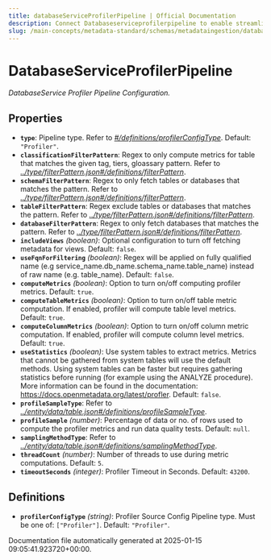 ```yaml
---
title: databaseServiceProfilerPipeline | Official Documentation
description: Connect Databaseserviceprofilerpipeline to enable streamlined access, monitoring, or search of enterprise data using secure and scalable integrations.
slug: /main-concepts/metadata-standard/schemas/metadataingestion/databaseserviceprofilerpipeline
---
```


# DatabaseServiceProfilerPipeline

*DatabaseService Profiler Pipeline Configuration.*

## Properties

- **`type`**: Pipeline type. Refer to *[#/definitions/profilerConfigType](#definitions/profilerConfigType)*. Default: `"Profiler"`.
- **`classificationFilterPattern`**: Regex to only compute metrics for table that matches the given tag, tiers, gloassary pattern. Refer to *[../type/filterPattern.json#/definitions/filterPattern](#/type/filterPattern.json#/definitions/filterPattern)*.
- **`schemaFilterPattern`**: Regex to only fetch tables or databases that matches the pattern. Refer to *[../type/filterPattern.json#/definitions/filterPattern](#/type/filterPattern.json#/definitions/filterPattern)*.
- **`tableFilterPattern`**: Regex exclude tables or databases that matches the pattern. Refer to *[../type/filterPattern.json#/definitions/filterPattern](#/type/filterPattern.json#/definitions/filterPattern)*.
- **`databaseFilterPattern`**: Regex to only fetch databases that matches the pattern. Refer to *[../type/filterPattern.json#/definitions/filterPattern](#/type/filterPattern.json#/definitions/filterPattern)*.
- **`includeViews`** *(boolean)*: Optional configuration to turn off fetching metadata for views. Default: `false`.
- **`useFqnForFiltering`** *(boolean)*: Regex will be applied on fully qualified name (e.g service_name.db_name.schema_name.table_name) instead of raw name (e.g. table_name). Default: `false`.
- **`computeMetrics`** *(boolean)*: Option to turn on/off computing profiler metrics. Default: `true`.
- **`computeTableMetrics`** *(boolean)*: Option to turn on/off table metric computation. If enabled, profiler will compute table level metrics. Default: `true`.
- **`computeColumnMetrics`** *(boolean)*: Option to turn on/off column metric computation. If enabled, profiler will compute column level metrics. Default: `true`.
- **`useStatistics`** *(boolean)*: Use system tables to extract metrics. Metrics that cannot be gathered from system tables will use the default methods. Using system tables can be faster but requires gathering statistics before running (for example using the ANALYZE procedure). More information can be found in the documentation: https://docs.openmetadata.org/latest/profler. Default: `false`.
- **`profileSampleType`**: Refer to *[../entity/data/table.json#/definitions/profileSampleType](#/entity/data/table.json#/definitions/profileSampleType)*.
- **`profileSample`** *(number)*: Percentage of data or no. of rows used to compute the profiler metrics and run data quality tests. Default: `null`.
- **`samplingMethodType`**: Refer to *[../entity/data/table.json#/definitions/samplingMethodType](#/entity/data/table.json#/definitions/samplingMethodType)*.
- **`threadCount`** *(number)*: Number of threads to use during metric computations. Default: `5`.
- **`timeoutSeconds`** *(integer)*: Profiler Timeout in Seconds. Default: `43200`.
## Definitions

- **`profilerConfigType`** *(string)*: Profiler Source Config Pipeline type. Must be one of: `["Profiler"]`. Default: `"Profiler"`.


Documentation file automatically generated at 2025-01-15 09:05:41.923720+00:00.
